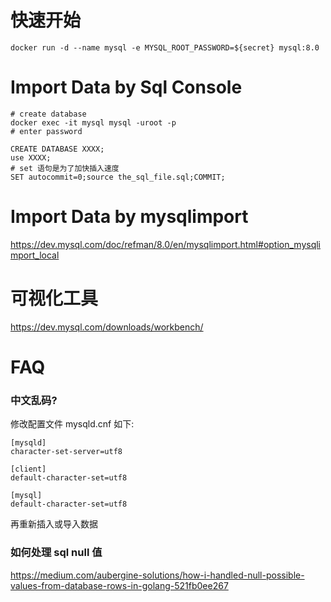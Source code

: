 # 快速开始

```
docker run -d --name mysql -e MYSQL_ROOT_PASSWORD=${secret} mysql:8.0
```

# Import Data by Sql Console

```
# create database
docker exec -it mysql mysql -uroot -p
# enter password
```

```mysql
CREATE DATABASE XXXX;
use XXXX;
# set 语句是为了加快插入速度
SET autocommit=0;source the_sql_file.sql;COMMIT;
```

# Import Data by mysqlimport

https://dev.mysql.com/doc/refman/8.0/en/mysqlimport.html#option_mysqlimport_local

# 可视化工具

https://dev.mysql.com/downloads/workbench/

# FAQ

### 中文乱码?

修改配置文件 mysqld.cnf 如下:

```
[mysqld]
character-set-server=utf8

[client]
default-character-set=utf8

[mysql]
default-character-set=utf8
```
再重新插入或导入数据

### 如何处理 sql null 值

https://medium.com/aubergine-solutions/how-i-handled-null-possible-values-from-database-rows-in-golang-521fb0ee267
